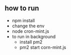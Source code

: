 ## how to run 

- npm install 
- change the env 
- node cron-mint.js
- to run in background 
    - install pm2 
    - pm2 start corn-mint.js


